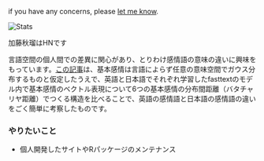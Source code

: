 if you have any concerns, please [let me know](https://twitter.com/messages/compose?recipient_id=3237384093).

<!--
**paithiov909/paithiov909** is a ✨ _special_ ✨ repository because its `README.md` (this file) appears on your GitHub profile.

Here are some ideas to get you started:

- 🔭 I’m currently working on ...
- 🌱 I’m currently learning ...
- 👯 I’m looking to collaborate on ...
- 🤔 I’m looking for help with ...
- 💬 Ask me about ...
- 📫 How to reach me: ...
- 😄 Pronouns: ...
- ⚡ Fun fact: ...
-->

![Stats](https://github-readme-stats.vercel.app/api?username=paithiov909&show_icons=true?count_private=true)

加藤秋瑠はHNです

言語空間の個人間での差異に関心があり、とりわけ感情語の意味の違いに興味をもっています。[この記事](https://zenn.dev/paithiov909/articles/8205df2816b7dc8c60e6)は、基本感情は言語によらず任意の意味空間でガウス分布するものと仮定したうえで、英語と日本語でそれぞれ学習したfasttextのモデル内で基本感情のベクトル表現について6つの基本感情の分布間距離（バタチャリヤ距離）でつくる構造を比べることで、英語の感情語と日本語の感情語の違いをごく簡単に考察したものです。

### やりたいこと

- 個人開発したサイトやRパッケージのメンテナンス
